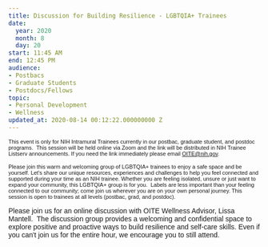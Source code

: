 ```yaml
---
title: Discussion for Building Resilience - LGBTQIA+ Trainees
date:
  year: 2020
  month: 8
  day: 20
start: 11:45 AM
end: 12:45 PM
audience:
- Postbacs
- Graduate Students
- Postdocs/Fellows
topic:
- Personal Development
- Wellness
updated_at: 2020-08-14 00:12:22.000000000 Z
---
```

<span style="font-family: arial, helvetica, sans-serif; font-size:
11px;">This event is only for NIH Intramural Trainees currently in our
postbac, graduate student, and postdoc programs.  This session will be
held online via Zoom and the link will be distributed in NIH Trainee
Listserv announcements. If you need the link immediately please email
OITE@nih.gov. </span>

<span style="font-family: arial, helvetica, sans-serif; font-size:
11px;">Please join this warm and welcoming group of LGBTQIA+ trainees to
enjoy a safe space and be yourself. Let's share our unique resources,
experiences and challenges to help you feel connected and supported
during your time as an NIH trainee. Whether you are feeling isolated,
unsure or just want to expand your community, this LGBTQIA+ group is for
you.  Labels are less important than your feeling connected to our
community; come join us wherever you are on your own personal journey.
This session is open to trainees at all levels (postbac, grad, and
postdoc).</span>

<span style="font-family: arial, helvetica, sans-serif;">Please join us
for an online discussion with OITE Wellness Advisor, Lissa Mantell.  The
discussion group provides a welcoming and confidential space to explore
positive and proactive ways to build resilience and self-care skills.
Even if you can\'t join us for the entire hour, we encourage you to
still attend. </span>

<span style="font-family: arial, helvetica, sans-serif;"> </span>

 

 
